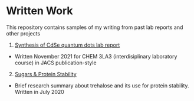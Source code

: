 # Written Work
This repository contains samples of my writing from past lab reports and other projects

1. [Synthesis of CdSe quantum dots lab report](https://github.com/entzk/Written-Work/blob/main/Uploads/Kirsten%20Entz%20QD%20Report.pdf) 
  - Written November 2021 for CHEM 3LA3 (interdisiplinary laboratory course) in JACS publication-style

2. [Sugars & Protein Stability](https://github.com/entzk/Written-Work/blob/main/Uploads/Trehalose%20vs%20Other%20Sugars%20for%20Protein%20Stability.pdf)
  - Brief research summary about trehalose and its use for protein stability. Written in July 2020
